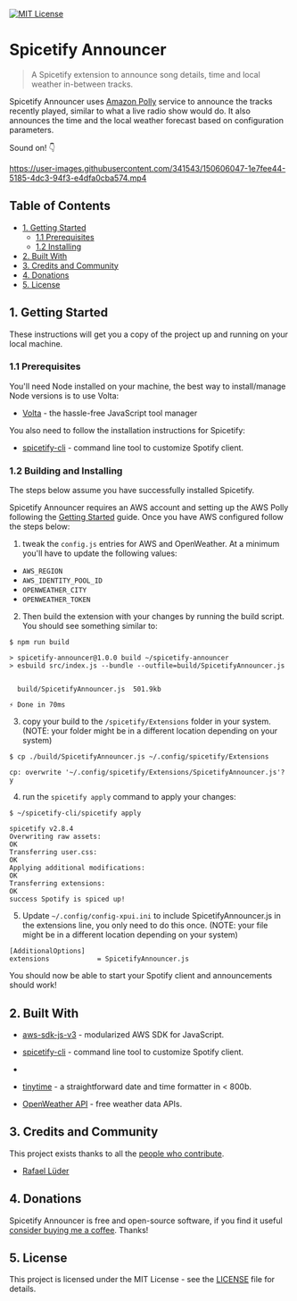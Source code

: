 [![MIT License](https://img.shields.io/badge/License-MIT-yellow.svg?display=inline-block)](https://github.com/rlueder/tidytweets/blob/main/LICENSE)

# Spicetify Announcer

> A Spicetify extension to announce song details, time and 
> local weather in-between tracks.

Spicetify Announcer uses [Amazon Polly](https://docs.aws.amazon.com/polly/latest/dg/what-is.html) service to announce the tracks 
recently 
played, similar to what a live radio show would do. It also announces the 
time and the local weather forecast based on configuration parameters.

Sound on! 👇

https://user-images.githubusercontent.com/341543/150606047-1e7fee44-5185-4dc3-94f3-e4dfa0cba574.mp4

## Table of Contents

- [1. Getting Started](#1-getting-started)
  - [1.1 Prerequisites](#1.1-prerequisites)
  - [1.2 Installing](#1.2-building-and-installing)
- [2. Built With](#2-built-with)
- [3. Credits and Community](#3-credits-and-community)
- [4. Donations](#4-donations)
- [5. License](#5-license)

## 1. Getting Started

These instructions will get you a copy of the project up and running on your 
local machine.


### 1.1 Prerequisites

You'll need Node installed on your machine, the best way to install/manage 
Node versions is to use Volta:

- [Volta](https://github.com/volta-cli/volta) - the hassle-free JavaScript 
  tool manager

You also need to follow the installation instructions for Spicetify:

- [spicetify-cli](https://spicetify.app/docs/getting-started/installation) - command line
    tool to customize Spotify client.

### 1.2 Building and Installing

The steps below assume you have successfully installed Spicetify.

Spicetify Announcer requires an AWS account and setting up the AWS Polly 
following the [Getting Started](https://docs.aws.amazon.com/polly/latest/dg/setting-up.html) guide. Once you have AWS 
configured follow the steps below:

1. tweak the `config.js` entries for AWS and OpenWeather. At a minimum 
you'll have to update the following values:

- `AWS_REGION`
- `AWS_IDENTITY_POOL_ID`
- `OPENWEATHER_CITY`
- `OPENWEATHER_TOKEN`

2. Then build the extension with your changes by running the build script. You 
should see something similar to:

```
$ npm run build

> spicetify-announcer@1.0.0 build ~/spicetify-announcer
> esbuild src/index.js --bundle --outfile=build/SpicetifyAnnouncer.js


  build/SpicetifyAnnouncer.js  501.9kb

⚡ Done in 70ms
```

3. copy your build to the `/spicetify/Extensions` folder in 
your system. (NOTE: your folder might be in a different location 
depending on your system)

```
$ cp ./build/SpicetifyAnnouncer.js ~/.config/spicetify/Extensions

cp: overwrite '~/.config/spicetify/Extensions/SpicetifyAnnouncer.js'? y

```

4. run the `spicetify apply` command to apply your changes:

```
$ ~/spicetify-cli/spicetify apply

spicetify v2.8.4
Overwriting raw assets:
OK
Transferring user.css:
OK
Applying additional modifications:
OK
Transferring extensions:
OK
success Spotify is spiced up!
```

5. Update `~/.config/config-xpui.ini` to include SpicetifyAnnouncer.js in the 
   extensions line, you only need to do this once. (NOTE: your file might be in a different location depending on your system)

```
[AdditionalOptions]
extensions            = SpicetifyAnnouncer.js
```

You should now be able to start your Spotify client and announcements should 
work!

## 2. Built With

- [aws-sdk-js-v3](https://github.com/aws/aws-sdk-js-v3) - modularized AWS 
  SDK for JavaScript.

- [spicetify-cli](https://github.com/khanhas/spicetify-cli) - command line
  tool to customize Spotify client.
- 
- [tinytime](https://github.com/aweary/tinytime) - a straightforward date
  and time formatter in < 800b.

- [OpenWeather API](https://openweathermap.org/api) - free weather data APIs.

## 3. Credits and Community

This project exists thanks to all the <a href="https://github.com/rlueder/tidytweets/graphs/contributors">people who contribute</a>.

- [Rafael Lüder](https://github.com/rlueder)

## 4. Donations

Spicetify Announcer is free and open-source software, if you find it useful 
[consider buying 
me a coffee](https://www.buymeacoffee.com/rlueder). Thanks!

## 5. License

This project is licensed under the MIT License - see the [LICENSE](LICENSE) file for details.
